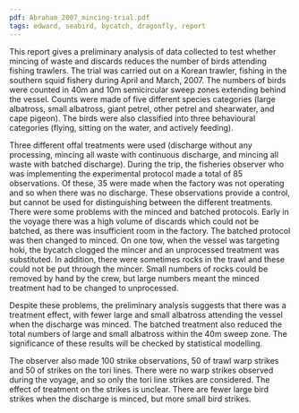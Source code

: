 ```yaml
---
pdf: Abraham_2007_mincing-trial.pdf
tags: edward, seabird, bycatch, dragonfly, report
---
```

This report gives a preliminary analysis of data collected to test whether mincing of waste and discards reduces the number of birds attending fishing trawlers. The trial was carried out on a Korean trawler, fishing in the southern squid fishery during April and March, 2007. The numbers of birds were counted in 40m and 10m semicircular sweep zones extending behind the vessel. Counts were made of five different species categories (large albatross, small albatross, giant petrel, other petrel and shearwater, and cape pigeon). The birds were also classified into three behavioural categories (flying, sitting on the water, and actively feeding).

Three different offal treatments were used (discharge without any processing, mincing all waste with continuous discharge, and mincing all waste with batched discharge). During the trip, the fisheries observer who was implementing the experimental protocol made a total of 85 observations. Of these, 35 were made when the factory was not operating and so when there was no discharge. These observations provide a control, but cannot be used for distinguishing between the different treatments. There were some problems with the minced and batched protocols. Early in the voyage there was a high volume of discards which could not be batched, as there was insufficient room in the factory. The batched protocol was then changed to minced. On one tow, when the vessel was targeting hoki, the bycatch clogged the mincer and an unprocessed treatment was substituted. In addition, there were sometimes rocks in the trawl and these could not be put through the mincer. Small numbers of rocks could be removed by hand by the crew, but large numbers meant the minced treatment had to be changed to unprocessed.

Despite these problems, the preliminary analysis suggests that there was a treatment effect, with fewer large and small albatross attending the vessel when the discharge was minced. The batched treatment also reduced the total numbers of large and small albatross within the 40m sweep zone. The significance of these results will be checked by statistical modelling.

The observer also made 100 strike observations, 50 of trawl warp strikes and 50 of strikes on the tori lines. There were no warp strikes observed during the voyage, and so only the tori line strikes are considered. The effect of treatment on the strikes is unclear. There are fewer large bird strikes when the discharge is minced, but more small bird strikes.
